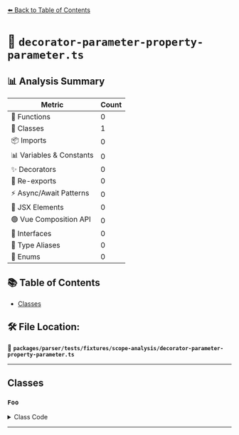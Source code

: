 [⬅️ Back to Table of Contents](../../../../../index.md)

# 📄 `decorator-parameter-property-parameter.ts`

## 📊 Analysis Summary

| Metric | Count |
|--------|-------|
| 🔧 Functions | 0 |
| 🧱 Classes | 1 |
| 📦 Imports | 0 |
| 📊 Variables & Constants | 0 |
| ✨ Decorators | 0 |
| 🔄 Re-exports | 0 |
| ⚡ Async/Await Patterns | 0 |
| 💠 JSX Elements | 0 |
| 🟢 Vue Composition API | 0 |
| 📐 Interfaces | 0 |
| 📑 Type Aliases | 0 |
| 🎯 Enums | 0 |

## 📚 Table of Contents

- [Classes](#classes)

## 🛠️ File Location:
📂 **`packages/parser/tests/fixtures/scope-analysis/decorator-parameter-property-parameter.ts`**


---

## Classes

### `Foo`

<details><summary>Class Code</summary>

```ts
export default class Foo {
  constructor(@Dec private readonly test: string) {}
}
```
</details>


---
